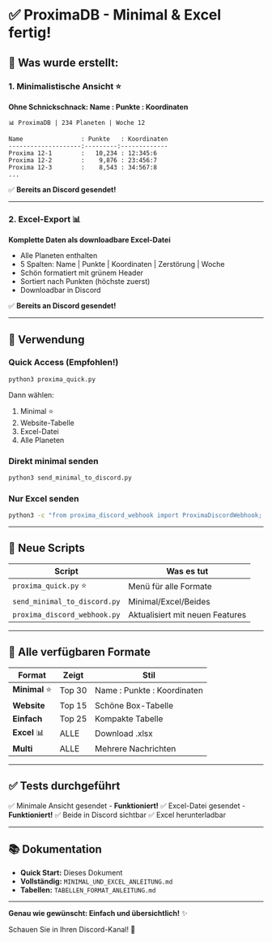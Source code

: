 # ✅ ProximaDB - Minimal & Excel fertig!

## 🎉 Was wurde erstellt:

### 1. **Minimalistische Ansicht** ⭐
**Ohne Schnickschnack: Name : Punkte : Koordinaten**

```
📊 ProximaDB | 234 Planeten | Woche 12

Name                : Punkte   : Koordinaten
--------------------:---------:-------------
Proxima 12-1        :   10,234 : 12:345:6
Proxima 12-2        :    9,876 : 23:456:7
Proxima 12-3        :    8,543 : 34:567:8
...
```

✅ **Bereits an Discord gesendet!**

---

### 2. **Excel-Export** 📊
**Komplette Daten als downloadbare Excel-Datei**

- Alle Planeten enthalten
- 5 Spalten: Name | Punkte | Koordinaten | Zerstörung | Woche
- Schön formatiert mit grünem Header
- Sortiert nach Punkten (höchste zuerst)
- Downloadbar in Discord

✅ **Bereits an Discord gesendet!**

---

## 🚀 Verwendung

### Quick Access (Empfohlen!)

```bash
python3 proxima_quick.py
```

Dann wählen:
1. Minimal ⭐
2. Website-Tabelle
3. Excel-Datei
4. Alle Planeten

### Direkt minimal senden

```bash
python3 send_minimal_to_discord.py
```

### Nur Excel senden

```bash
python3 -c "from proxima_discord_webhook import ProximaDiscordWebhook; ProximaDiscordWebhook('URL').send_excel_to_discord()"
```

---

## 📁 Neue Scripts

| Script | Was es tut |
|--------|------------|
| `proxima_quick.py` ⭐ | Menü für alle Formate |
| `send_minimal_to_discord.py` | Minimal/Excel/Beides |
| `proxima_discord_webhook.py` | Aktualisiert mit neuen Features |

---

## 🎯 Alle verfügbaren Formate

| Format | Zeigt | Stil |
|--------|-------|------|
| **Minimal** ⭐ | Top 30 | Name : Punkte : Koordinaten |
| **Website** | Top 15 | Schöne Box-Tabelle |
| **Einfach** | Top 25 | Kompakte Tabelle |
| **Excel** 📊 | ALLE | Download .xlsx |
| **Multi** | ALLE | Mehrere Nachrichten |

---

## ✅ Tests durchgeführt

✅ Minimale Ansicht gesendet - **Funktioniert!**
✅ Excel-Datei gesendet - **Funktioniert!**
✅ Beide in Discord sichtbar
✅ Excel herunterladbar

---

## 📚 Dokumentation

- **Quick Start:** Dieses Dokument
- **Vollständig:** `MINIMAL_UND_EXCEL_ANLEITUNG.md`
- **Tabellen:** `TABELLEN_FORMAT_ANLEITUNG.md`

---

**Genau wie gewünscht: Einfach und übersichtlich!** ✨

Schauen Sie in Ihren Discord-Kanal! 🎯
